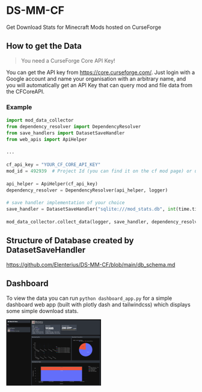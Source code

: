 # DS-MM-CF
Get Download Stats for Minecraft Mods hosted on CurseForge

## How to get the Data
> You need a CurseForge Core API Key!

You can get the API key from https://core.curseforge.com/. 
Just login with a Google account and name your organisation with an arbitrary name, and you will automatically
get an API Key that can query mod and file data from the CFCoreAPI.

### Example
```Python
import mod_data_collector
from dependency_resolver import DependencyResolver
from save_handlers import DatasetSaveHandler
from web_apis import ApiHelper

...

cf_api_key = "YOUR_CF_CORE_API_KEY"
mod_id = 492939  # Project Id (you can find it on the cf mod page) or use the CFCoreAPI to search for the mod by name

api_helper = ApiHelper(cf_api_key)
dependency_resolver = DependencyResolver(api_helper, logger)

# save handler implementation of your choice
save_handler = DatasetSaveHandler("sqlite:///mod_stats.db", int(time.time()))

mod_data_collector.collect_data(logger, save_handler, dependency_resolver, api_helper, mod_id)
```

## Structure of Database created by DatasetSaveHandler
https://github.com/Elenterius/DS-MM-CF/blob/main/db_schema.md

## Dashboard
To view the data you can run `python dashboard_app.py` for a simple dashboard web app (built with plotly dash and tailwindcss)
which displays some simple download stats.

<img alt="screenshot of the dashboard web app" src="dashboard_screenshot.png" title="Dashboard Screenshot" width="50%"/>